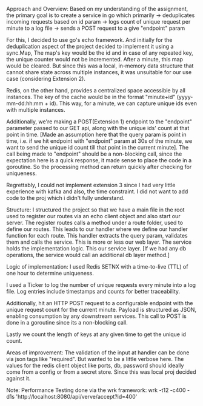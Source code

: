Approach and Overview: 
Based on my understanding of the assignment, the primary goal is to create a service in go which primarily
-> deduplicates incoming requests based on id param
-> logs count of unique request per minute to a log file
-> sends a POST request to a give "endpoint" param

For this, I decided to use go's echo framework. And initially for the deduplication aspect of the project decided to implement it using a sync.Map,
The map's key would be the id and in case of any repeated key, the unique counter would not be incremented. After a minute, this map would be cleared.
But since this was a local, in-memory data structure that cannot share state across multiple instances, it was unsuitable for our use case (considering Extension 2).

Redis, on the other hand, provides a centralized space accessible by all instances. The key of the cache would be in the format "minute+id" (yyyy-mm-dd:hh:mm + id).
This way, for a minute, we can capture unique ids even with multiple instances.

Additionally, we're making a POST(Extension 1) endpoint to the "endpoint" parameter passed to our GET api, along with the unique ids' count at that point in time.
[Made an assumption here that the query param is point in time, i.e. if we hit endpoint with "endpoint" param at 30s of the minute, we want to send
the unique id count till that point in the current minute].
The call being made to "endpoint" should be a non-blocking call, since the expectation here is a quick response, it made sense to place the code in a goroutine. So the processing method can return quickly after checking for uniqueness.

Regrettably, I could not implement extension 3 since I had very little experience with kafka and also, the time constraint. I did not want to add code to the proj which i didn't fully understand.


Structure:
I structured the project so that we have a main file in the root used to register our routes via an echo client object and also start our server. The register routes
calls a method under a route folder, used to define our routes.
This leads to our handler where we define our handler function for each route. This handler extracts the query param, validates them and calls the service.
This is more or less our web layer.
The service holds the implementation logic. This our service layer. [If we had any db operations, the service would call an additional db layer method.]


Logic of implementation: 
I used Redis SETNX with a time-to-live (TTL) of one hour to determine uniqueness.

I used a Ticker to log the number of unique requests every minute into a log file. Log entries include timestamps and counts for better traceability.

Additionally, hit an HTTP POST request to a configurable endpoint with the unique request count for the current minute. Payload is structured as JSON, enabling consumption by any downstream services. 
This call to POST is done in a goroutine since its a non-blocking call. 

Lastly we count the length of keys at any given time to get the unique id count.


Areas of improvement:
The validation of the input at handler can be done via json tags like "required". But wanted to be a little verbose here.
The values for the redis client object like ports, db, password should ideally come from a config or from a secret store. Since this was local proj decided against it.

Note:
Performance Testing done via the wrk framework:
wrk -t12 -c400 -d1s 'http://localhost:8080/api/verve/accept?id=400'